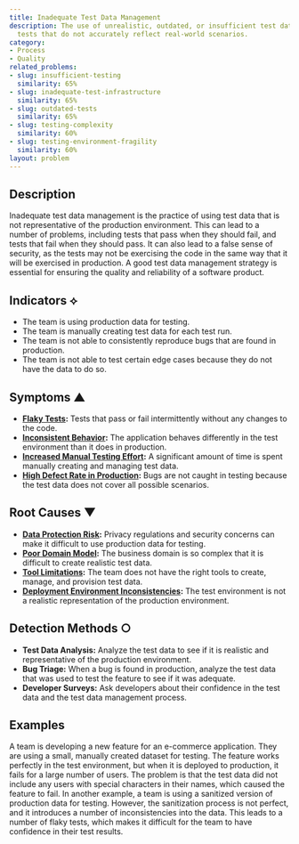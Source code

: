 ```yaml
---
title: Inadequate Test Data Management
description: The use of unrealistic, outdated, or insufficient test data leads to
  tests that do not accurately reflect real-world scenarios.
category:
- Process
- Quality
related_problems:
- slug: insufficient-testing
  similarity: 65%
- slug: inadequate-test-infrastructure
  similarity: 65%
- slug: outdated-tests
  similarity: 65%
- slug: testing-complexity
  similarity: 60%
- slug: testing-environment-fragility
  similarity: 60%
layout: problem
---
```


## Description
Inadequate test data management is the practice of using test data that is not representative of the production environment. This can lead to a number of problems, including tests that pass when they should fail, and tests that fail when they should pass. It can also lead to a false sense of security, as the tests may not be exercising the code in the same way that it will be exercised in production. A good test data management strategy is essential for ensuring the quality and reliability of a software product.

## Indicators ⟡
- The team is using production data for testing.
- The team is manually creating test data for each test run.
- The team is not able to consistently reproduce bugs that are found in production.
- The team is not able to test certain edge cases because they do not have the data to do so.

## Symptoms ▲
- **[Flaky Tests](flaky-tests.md):** Tests that pass or fail intermittently without any changes to the code.
- **[Inconsistent Behavior](inconsistent-behavior.md):** The application behaves differently in the test environment than it does in production.
- **[Increased Manual Testing Effort](increased-manual-testing-effort.md):** A significant amount of time is spent manually creating and managing test data.
- **[High Defect Rate in Production](high-defect-rate-in-production.md):** Bugs are not caught in testing because the test data does not cover all possible scenarios.

## Root Causes ▼
- **[Data Protection Risk](data-protection-risk.md):** Privacy regulations and security concerns can make it difficult to use production data for testing.
- **[Poor Domain Model](poor-domain-model.md):** The business domain is so complex that it is difficult to create realistic test data.
- **[Tool Limitations](tool-limitations.md):** The team does not have the right tools to create, manage, and provision test data.
- **[Deployment Environment Inconsistencies](deployment-environment-inconsistencies.md):** The test environment is not a realistic representation of the production environment.

## Detection Methods ○
- **Test Data Analysis:** Analyze the test data to see if it is realistic and representative of the production environment.
- **Bug Triage:** When a bug is found in production, analyze the test data that was used to test the feature to see if it was adequate.
- **Developer Surveys:** Ask developers about their confidence in the test data and the test data management process.

## Examples
A team is developing a new feature for an e-commerce application. They are using a small, manually created dataset for testing. The feature works perfectly in the test environment, but when it is deployed to production, it fails for a large number of users. The problem is that the test data did not include any users with special characters in their names, which caused the feature to fail. In another example, a team is using a sanitized version of production data for testing. However, the sanitization process is not perfect, and it introduces a number of inconsistencies into the data. This leads to a number of flaky tests, which makes it difficult for the team to have confidence in their test results.
